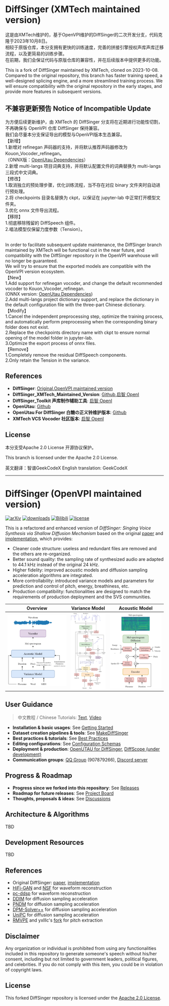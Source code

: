 # DiffSinger (XMTech maintained version)

这是由XMTech维护的，基于OpenVPI维护的DiffSinger的二次开发分支，代码克隆于2023年10月8日。
<br />相较于原版仓库，本分支拥有更快的训练速度，完善的拼接引擎授权声库声库迁移流程，以及更简易的训练步骤。
<br />在前期，我们会保证代码与原版仓库的兼容性，并在后续版本中提供更多的功能。

This is a fork of DiffSinger maintained by XMTech, cloned on 2023-10-08.
Compared to the original repository, this branch has faster training speed, a well-designed splicing engine, and a more streamlined training process.
We will ensure compatibility with the original repository in the early stages, and provide more features in subsequent versions.

## 不兼容更新预告 Notice of Incompatible Update

为方便后续更新维护，由 XMTech 的 DiffSinger 分支将在近期进行功能性切割，不再确保与 OpenVPI 仓库 DiffSinger 保持兼容。
<br />我们会尽量本分支保证导出的模型与OpenVPI版本生态兼容。
<br />【新增】
<br />1.新增对 refinegan 声码器的支持，并将默认推荐声码器修改为 Kouon_Vocoder_refinegan。
<br />（ONNX版：[OpenUtau Dependencies](https://github.com/komisteng/DiffSinger/releases/tag/v0.0.3)）
<br />2.新增 multi-langs 项目词典支持，并将默认配置文件的词典替换为 multi-langs 三段式中文词典。
<br />【修改】
<br />1.取消独立的预处理步骤，优化训练流程，当不存在对应 binary 文件夹时自动进行预处理。
<br />2.将 checkpoints 目录名替换为 ckpt，以保证在 jupyter-lab 中正常打开模型文件夹。
<br />3.优化 onnx 文件导出流程。
<br />【移除】
<br />1.彻底移除残留的 DiffSpeech 组件。
<br />2.唱法模型仅保留力度参数（Tension）。

<br />In order to facilitate subsequent update maintenance, the DiffSinger branch maintained by XMTech will be functional cut in the near future, and compatibility with the DiffSinger repository in the OpenVPI warehouse will no longer be guaranteed.
<br />We will try to ensure that the exported models are compatible with the OpenVPI version ecosystem.
<br />【New】
<br />1.Add support for refinegan vocoder, and change the default recommended vocoder to Kouon_Vocoder_refinegan.
<br />(ONNX version: [OpenUtau Dependencies](https://github.com/komisteng/DiffSinger/releases/tag/v0.0.3))
<br />2.Add multi-langs project dictionary support, and replace the dictionary in the default configuration file with the three-part Chinese dictionary.
<br />【Modify】
<br />1.Cancel the independent preprocessing step, optimize the training process, and automatically perform preprocessing when the corresponding binary folder does not exist.
<br />2.Replace the checkpoints directory name with ckpt to ensure normal opening of the model folder in jupyter-lab.
<br />3.Optimize the export process of onnx files.
<br />【Remove】
<br />1.Completely remove the residual DiffSpeech components.
<br />2.Only retain the Tension in the variance.

## References
- **DiffSinger**: [Original](https://github.com/MoonInTheRiver/DiffSinger),[OpenVPI maintained version](https://github.com/openvpi/DiffSinger)
- **DiffSinger_XMTech_Maintained_Version**: [Github](https://github.com/komisteng/DiffSinger),[启智 OpenI](https://openi.pcl.ac.cn/XMTech/DiffSinger)
- **DiffSinger_Toolkit 声库制作辅助工具**: [启智 OpenI](https://openi.pcl.ac.cn/XMTech/DiffSinger_Toolkit)
- **OpenUtau**: [Github](https://github.com/stakira/OpenUtau)
- **OpenUtau For DiffSinger 白糖の正义铃维护版本**: [Github](https://github.com/atonyxu/OpenUtau)
- **XMTech VCS Vocoder 社区版本**: [启智 OpenI](https://openi.pcl.ac.cn/XMTech/XMTech_VCS_Hifigan_Vocoder_Community)

## License
本分支受Apache 2.0 License 开源协议保护。

This branch is licensed under the Apache 2.0 License.


英文翻译：智谱GeekCodeX
English translation: GeekCodeX

---

# DiffSinger (OpenVPI maintained version)

[![arXiv](https://img.shields.io/badge/arXiv-Paper-<COLOR>.svg)](https://arxiv.org/abs/2105.02446)
[![downloads](https://img.shields.io/github/downloads/openvpi/DiffSinger/total.svg)](https://github.com/openvpi/DiffSinger/releases)
[![Bilibili](https://img.shields.io/badge/Bilibili-Demo-blue)](https://www.bilibili.com/video/BV1be411N7JA/)
[![license](https://img.shields.io/badge/License-Apache%202.0-blue.svg)](https://github.com/openvpi/DiffSinger/blob/main/LICENSE)

This is a refactored and enhanced version of _DiffSinger: Singing Voice Synthesis via Shallow Diffusion Mechanism_ based on the original [paper](https://arxiv.org/abs/2105.02446) and [implementation](https://github.com/MoonInTheRiver/DiffSinger), which provides:

- Cleaner code structure: useless and redundant files are removed and the others are re-organized.
- Better sound quality: the sampling rate of synthesized audio are adapted to 44.1 kHz instead of the original 24 kHz.
- Higher fidelity: improved acoustic models and diffusion sampling acceleration algorithms are integrated.
- More controllability: introduced variance models and parameters for prediction and control of pitch, energy, breathiness, etc.
- Production compatibility: functionalities are designed to match the requirements of production deployment and the SVS communities.

|                                       Overview                                        |                                    Variance Model                                     |                                    Acoustic Model                                     |
|:-------------------------------------------------------------------------------------:|:-------------------------------------------------------------------------------------:|:-------------------------------------------------------------------------------------:|
| <img src="docs/resources/arch-overview.jpg" alt="arch-overview" style="zoom: 60%;" /> | <img src="docs/resources/arch-variance.jpg" alt="arch-variance" style="zoom: 50%;" /> | <img src="docs/resources/arch-acoustic.jpg" alt="arch-acoustic" style="zoom: 60%;" /> |

## User Guidance

> 中文教程 / Chinese Tutorials: [Text](https://openvpi-docs.feishu.cn/wiki/KmBFwoYDEixrS4kHcTAcajPinPe), [Video](https://www.bilibili.com/video/BV1xN411F7yM)

- **Installation & basic usages**: See [Getting Started](docs/GettingStarted.md)
- **Dataset creation pipelines & tools**: See [MakeDiffSinger](https://github.com/openvpi/MakeDiffSinger)
- **Best practices & tutorials**: See [Best Practices](docs/BestPractices.md)
- **Editing configurations**: See [Configuration Schemas](docs/ConfigurationSchemas.md)
- **Deployment & production**: [OpenUTAU for DiffSinger](https://github.com/xunmengshe/OpenUtau), [DiffScope (under development)](https://github.com/SineStriker/qsynthesis-revenge)
- **Communication groups**: [QQ Group](http://qm.qq.com/cgi-bin/qm/qr?_wv=1027&k=fibG_dxuPW5maUJwe9_ya5-zFcIwaoOR&authKey=ZgLCG5EqQVUGCID1nfKei8tCnlQHAmD9koxebFXv5WfUchhLwWxb52o1pimNai5A&noverify=0&group_code=907879266) (907879266), [Discord server](https://discord.gg/wwbu2JUMjj)

## Progress & Roadmap

- **Progress since we forked into this repository**: See [Releases](https://github.com/openvpi/DiffSinger/releases)
- **Roadmap for future releases**: See [Project Board](https://github.com/orgs/openvpi/projects/1)
- **Thoughts, proposals & ideas**: See [Discussions](https://github.com/openvpi/DiffSinger/discussions)

## Architecture & Algorithms

TBD

## Development Resources

TBD

## References

- Original DiffSinger: [paper](https://arxiv.org/abs/2105.02446), [implementation](https://github.com/MoonInTheRiver/DiffSinger)
- [HiFi-GAN](https://github.com/jik876/hifi-gan) and [NSF](https://github.com/nii-yamagishilab/project-NN-Pytorch-scripts/tree/master/project/01-nsf) for waveform reconstruction
- [pc-ddsp](https://github.com/yxlllc/pc-ddsp) for waveform reconstruction
- [DDIM](https://arxiv.org/abs/2010.02502) for diffusion sampling acceleration
- [PNDM](https://arxiv.org/abs/2202.09778) for diffusion sampling acceleration
- [DPM-Solver++](https://github.com/LuChengTHU/dpm-solver) for diffusion sampling acceleration
- [UniPC](https://github.com/wl-zhao/UniPC) for diffusion sampling acceleration
- [RMVPE](https://github.com/Dream-High/RMVPE) and yxlllc's [fork](https://github.com/yxlllc/RMVPE) for pitch extraction

## Disclaimer

Any organization or individual is prohibited from using any functionalities included in this repository to generate someone's speech without his/her consent, including but not limited to government leaders, political figures, and celebrities. If you do not comply with this item, you could be in violation of copyright laws.

## License

This forked DiffSinger repository is licensed under the [Apache 2.0 License](LICENSE).

